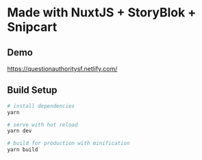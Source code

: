 # Made with NuxtJS + StoryBlok + Snipcart

## Demo

https://questionauthoritysf.netlify.com/

## Build Setup
``` bash
# install dependencies
yarn

# serve with hot reload 
yarn dev

# build for production with minification
yarn build


   


